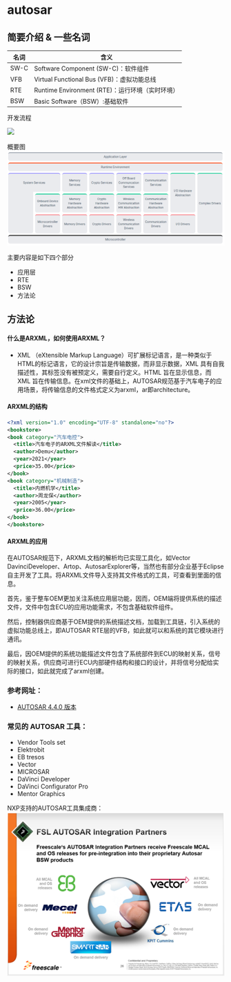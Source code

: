 # autosar

## 简要介绍 & 一些名词

| 名词 | 含义                                            |
| ---- | ----------------------------------------------- |
| SW-C | Software Component (SW-C)：软件组件             |
| VFB  | Virtual Functional Bus (VFB)：虚拟功能总线      |
| RTE  | Runtime Environment (RTE)：运行环境（实时环境） |
| BSW  | Basic Software（BSW）:基础软件                  |

开发流程

![](https://pic4.zhimg.com/80/v2-3b9d5fe2477f22ebac74289e39ae50bb_720w.webp)

概要图
![](autosar_3432ab.png)

主要内容是如下四个部分
- 应用层
- RTE
- BSW
- 方法论

## 方法论

#### 什么是ARXML，如何使用ARXML？

- XML （eXtensible Markup Language）可扩展标记语言，是一种类似于 HTML的标记语言，它的设计宗旨是传输数据，而非显示数据，XML 具有自我描述性，其标签没有被预定义，需要自行定义。HTML 旨在显示信息，而 XML 旨在传输信息。在xml文件的基础上，AUTOSAR规范基于汽车电子的应用场景，将传输信息的文件格式定义为arxml，ar即architecture。
  
#### ARXML的结构

```XML
<?xml version="1.0" encoding="UTF-8" standalone="no"?>
<bookstore>
<book category="汽车电控">
  <title>汽车电子的ARXML文件解读</title>
  <author>Demu</author>
  <year>2021</year>
  <price>35.00</price>
</book>
<book category="机械制造">
  <title>内燃机学</title>
  <author>周龙保</author>
  <year>2005</year>
  <price>36.00</price>
</book>
</bookstore>
```

#### ARXML的应用

在AUTOSAR规范下，ARXML文档的解析均已实现工具化，如Vector DavinciDeveloper、Artop、AutosarExplorer等，当然也有部分企业基于Eclipse自主开发了工具。将ARXML文件导入支持其文件格式的工具，可查看到里面的信息。

首先，鉴于整车OEM更加关注系统应用层功能，因而，OEM端将提供系统的描述文件，文件中包含ECU的应用功能需求，不包含基础软件组件。

然后，控制器供应商基于OEM提供的系统描述文档，加载到工具链，引入系统的虚拟功能总线上，即AUTOSAR RTE层的VFB，如此就可以和系统的其它模块进行通讯。

最后，因OEM提供的系统功能描述文件包含了系统部件到ECU的映射关系，信号的映射关系，供应商可进行ECU内部硬件结构和接口的设计，并将信号分配给实际的接口，如此就完成了arxml创建。

### 参考网址：
- [AUTOSAR 4.4.0 版本](https://www.autosar.org/standards/classic-platform/classic-platform-440/)

### 常见的 AUTOSAR 工具：
- Vendor Tools set
- Elektrobit
- EB tresos
- Vector
- MICROSAR
- DaVinci Developer
- DaVinci Configurator Pro
- Mentor Graphics

NXP支持的AUTOSAR工具集成商：
![](autosar_2.png)

  